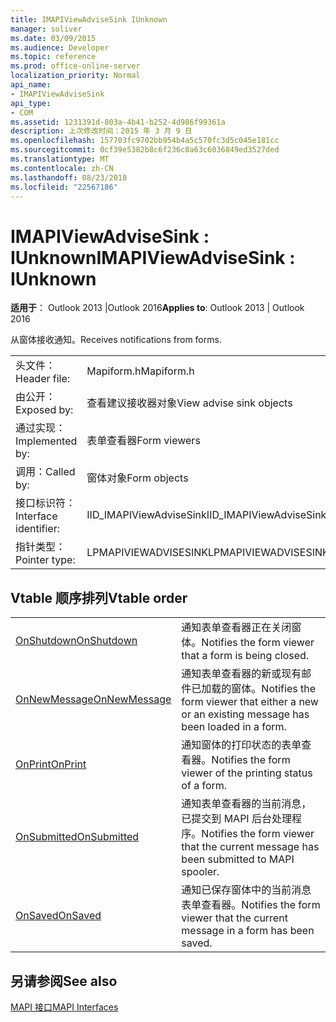 ```yaml
---
title: IMAPIViewAdviseSink IUnknown
manager: soliver
ms.date: 03/09/2015
ms.audience: Developer
ms.topic: reference
ms.prod: office-online-server
localization_priority: Normal
api_name:
- IMAPIViewAdviseSink
api_type:
- COM
ms.assetid: 1231391d-803a-4b41-b252-4d986f99361a
description: 上次修改时间：2015 年 3 月 9 日
ms.openlocfilehash: 157703fc9702bb954b4a5c570fc3d5c045e181cc
ms.sourcegitcommit: 0cf39e5382b8c6f236c8a63c6036849ed3527ded
ms.translationtype: MT
ms.contentlocale: zh-CN
ms.lasthandoff: 08/23/2018
ms.locfileid: "22567186"
---
```

# <a name="imapiviewadvisesink--iunknown"></a><span data-ttu-id="e938a-103">IMAPIViewAdviseSink : IUnknown</span><span class="sxs-lookup"><span data-stu-id="e938a-103">IMAPIViewAdviseSink : IUnknown</span></span>

  
  
<span data-ttu-id="e938a-104">**适用于**： Outlook 2013 |Outlook 2016</span><span class="sxs-lookup"><span data-stu-id="e938a-104">**Applies to**: Outlook 2013 | Outlook 2016</span></span> 
  
<span data-ttu-id="e938a-105">从窗体接收通知。</span><span class="sxs-lookup"><span data-stu-id="e938a-105">Receives notifications from forms.</span></span> 
  
|||
|:-----|:-----|
|<span data-ttu-id="e938a-106">头文件：</span><span class="sxs-lookup"><span data-stu-id="e938a-106">Header file:</span></span>  <br/> |<span data-ttu-id="e938a-107">Mapiform.h</span><span class="sxs-lookup"><span data-stu-id="e938a-107">Mapiform.h</span></span>  <br/> |
|<span data-ttu-id="e938a-108">由公开：</span><span class="sxs-lookup"><span data-stu-id="e938a-108">Exposed by:</span></span>  <br/> |<span data-ttu-id="e938a-109">查看建议接收器对象</span><span class="sxs-lookup"><span data-stu-id="e938a-109">View advise sink objects</span></span>  <br/> |
|<span data-ttu-id="e938a-110">通过实现：</span><span class="sxs-lookup"><span data-stu-id="e938a-110">Implemented by:</span></span>  <br/> |<span data-ttu-id="e938a-111">表单查看器</span><span class="sxs-lookup"><span data-stu-id="e938a-111">Form viewers</span></span>  <br/> |
|<span data-ttu-id="e938a-112">调用：</span><span class="sxs-lookup"><span data-stu-id="e938a-112">Called by:</span></span>  <br/> |<span data-ttu-id="e938a-113">窗体对象</span><span class="sxs-lookup"><span data-stu-id="e938a-113">Form objects</span></span>  <br/> |
|<span data-ttu-id="e938a-114">接口标识符：</span><span class="sxs-lookup"><span data-stu-id="e938a-114">Interface identifier:</span></span>  <br/> |<span data-ttu-id="e938a-115">IID_IMAPIViewAdviseSink</span><span class="sxs-lookup"><span data-stu-id="e938a-115">IID_IMAPIViewAdviseSink</span></span>  <br/> |
|<span data-ttu-id="e938a-116">指针类型：</span><span class="sxs-lookup"><span data-stu-id="e938a-116">Pointer type:</span></span>  <br/> |<span data-ttu-id="e938a-117">LPMAPIVIEWADVISESINK</span><span class="sxs-lookup"><span data-stu-id="e938a-117">LPMAPIVIEWADVISESINK</span></span>  <br/> |
   
## <a name="vtable-order"></a><span data-ttu-id="e938a-118">Vtable 顺序排列</span><span class="sxs-lookup"><span data-stu-id="e938a-118">Vtable order</span></span>

|||
|:-----|:-----|
|[<span data-ttu-id="e938a-119">OnShutdown</span><span class="sxs-lookup"><span data-stu-id="e938a-119">OnShutdown</span></span>](imapiviewadvisesink-onshutdown.md) <br/> |<span data-ttu-id="e938a-120">通知表单查看器正在关闭窗体。</span><span class="sxs-lookup"><span data-stu-id="e938a-120">Notifies the form viewer that a form is being closed.</span></span>  <br/> |
|[<span data-ttu-id="e938a-121">OnNewMessage</span><span class="sxs-lookup"><span data-stu-id="e938a-121">OnNewMessage</span></span>](imapiviewadvisesink-onnewmessage.md) <br/> |<span data-ttu-id="e938a-122">通知表单查看器的新或现有邮件已加载的窗体。</span><span class="sxs-lookup"><span data-stu-id="e938a-122">Notifies the form viewer that either a new or an existing message has been loaded in a form.</span></span>  <br/> |
|[<span data-ttu-id="e938a-123">OnPrint</span><span class="sxs-lookup"><span data-stu-id="e938a-123">OnPrint</span></span>](imapiviewadvisesink-onprint.md) <br/> |<span data-ttu-id="e938a-124">通知窗体的打印状态的表单查看器。</span><span class="sxs-lookup"><span data-stu-id="e938a-124">Notifies the form viewer of the printing status of a form.</span></span>  <br/> |
|[<span data-ttu-id="e938a-125">OnSubmitted</span><span class="sxs-lookup"><span data-stu-id="e938a-125">OnSubmitted</span></span>](imapiviewadvisesink-onsubmitted.md) <br/> |<span data-ttu-id="e938a-126">通知表单查看器的当前消息，已提交到 MAPI 后台处理程序。</span><span class="sxs-lookup"><span data-stu-id="e938a-126">Notifies the form viewer that the current message has been submitted to MAPI spooler.</span></span>  <br/> |
|[<span data-ttu-id="e938a-127">OnSaved</span><span class="sxs-lookup"><span data-stu-id="e938a-127">OnSaved</span></span>](imapiviewadvisesink-onsaved.md) <br/> |<span data-ttu-id="e938a-128">通知已保存窗体中的当前消息表单查看器。</span><span class="sxs-lookup"><span data-stu-id="e938a-128">Notifies the form viewer that the current message in a form has been saved.</span></span>  <br/> |
   
## <a name="see-also"></a><span data-ttu-id="e938a-129">另请参阅</span><span class="sxs-lookup"><span data-stu-id="e938a-129">See also</span></span>



[<span data-ttu-id="e938a-130">MAPI 接口</span><span class="sxs-lookup"><span data-stu-id="e938a-130">MAPI Interfaces</span></span>](mapi-interfaces.md)

